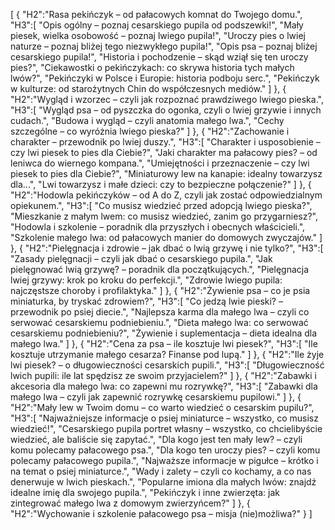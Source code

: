 [
	{
		"H2":"Rasa pekińczyk – od pałacowych komnat do Twojego domu.",
		"H3":[
			"Opis ogólny – poznaj cesarskiego pupila od podszewki!",
			"Mały piesek, wielka osobowość – poznaj lwiego pupila!",
			"Uroczy pies o lwiej naturze – poznaj bliżej tego niezwykłego pupila!",
			"Opis psa – poznaj bliżej cesarskiego pupila!",
			"Historia i pochodzenie – skąd wziął się ten uroczy pies?",
			"Ciekawostki o pekińczykach: co skrywa historia tych małych lwów?",
			"Pekińczyki w Polsce i Europie: historia podboju serc.",
			"Pekińczyk w kulturze: od starożytnych Chin do współczesnych mediów."
		]
	},
	{
		"H2":"Wygląd i wzorzec – czyli jak rozpoznać prawdziwego lwiego pieska.",
		"H3":[
			"Wygląd psa – od pyszczka do ogonka, czyli o lwiej grzywie i innych cudach.",
			"Budowa i wygląd – czyli anatomia małego lwa.",
			"Cechy szczególne – co wyróżnia lwiego pieska?"
		]
	},
	{
		"H2":"Zachowanie i charakter – przewodnik po lwiej duszy.",
		"H3":[
			"Charakter i usposobienie – czy lwi piesek to pies dla Ciebie?",
			"Jaki charakter ma pałacowy pies? – od leniwca do wiernego kompana.",
			"Umiejętności i przeznaczenie – czy lwi piesek to pies dla Ciebie?",
			"Miniaturowy lew na kanapie: idealny towarzysz dla...",
			"Lwi towarzysz i małe dzieci: czy to bezpieczne połączenie?"
		]
	},
	{
		"H2":"Hodowla pekińczyków – od A do Z, czyli jak zostać odpowiedzialnym opiekunem.",
		"H3":[
			"Co musisz wiedzieć przed adopcją lwiego pieska?",
			"Mieszkanie z małym lwem: co musisz wiedzieć, zanim go przygarniesz?",
			"Hodowla i szkolenie – poradnik dla przyszłych i obecnych właścicieli.",
			"Szkolenie małego lwa: od pałacowych manier do domowych zwyczajów."
		]
	},
	{
		"H2":"Pielęgnacja i zdrowie – jak dbać o lwią grzywę i nie tylko?",
		"H3":[
			"Zasady pielęgnacji – czyli jak dbać o cesarskiego pupila.",
			"Jak pielęgnować lwią grzywę? – poradnik dla początkujących.",
			"Pielęgnacja lwiej grzywy: krok po kroku do perfekcji.",
			"Zdrowie lwiego pupila: najczęstsze choroby i profilaktyka."
		]
	},
	{
		"H2":"Żywienie psa – co je psia miniaturka, by tryskać zdrowiem?",
		"H3":[
			"Co jedzą lwie pieski? – przewodnik po psiej diecie.",
			"Najlepsza karma dla małego lwa – czyli co serwować cesarskiemu podniebieniu.",
			"Dieta małego lwa: co serwować cesarskiemu podniebieniu?",
			"Żywienie i suplementacja – dieta idealna dla małego lwa."
		]
	},
	{
		"H2":"Cena za psa – ile kosztuje lwi piesek?",
		"H3":[
			"Ile kosztuje utrzymanie małego cesarza? Finanse pod lupą."
		]
	},
	{
		"H2":"Ile żyje lwi piesek? – o długowieczności cesarskich pupili.",
		"H3":[
			"Długowieczność lwich pupili: ile lat spędzisz ze swoim przyjacielem?"
		]
	},
	{
		"H2":"Zabawki i akcesoria dla małego lwa: co zapewni mu rozrywkę?",
		"H3":[
			"Zabawki dla małego lwa – czyli jak zapewnić rozrywkę cesarskiemu pupilowi."
		]
	},
	{
		"H2":"Mały lew w Twoim domu – co warto wiedzieć o cesarskim pupilu?",
		"H3":[
			"Najważniejsze informacje o psiej miniaturce – wszystko, co musisz wiedzieć!",
			"Cesarskiego pupila portret własny – wszystko, co chcielibyście wiedzieć, ale baliście się zapytać.",
			"Dla kogo jest ten mały lew? – czyli komu polecamy pałacowego psa.",
			"Dla kogo ten uroczy pies? – czyli komu polecamy pałacowego pupila.",
			"Najważsze informacje w pigułce – krótko i na temat o psiej miniaturce.",
			"Wady i zalety – czyli co kochamy, a co nas denerwuje w lwich pieskach.",
			"Popularne imiona dla małych lwów: znajdź idealne imię dla swojego pupila.",
			"Pekińczyk i inne zwierzęta: jak zintegrować małego lwa z domowym zwierzyńcem?"
		]
	},
	{
		"H2":"Wychowanie i szkolenie pałacowego psa – misja (nie)możliwa?"
	}
]